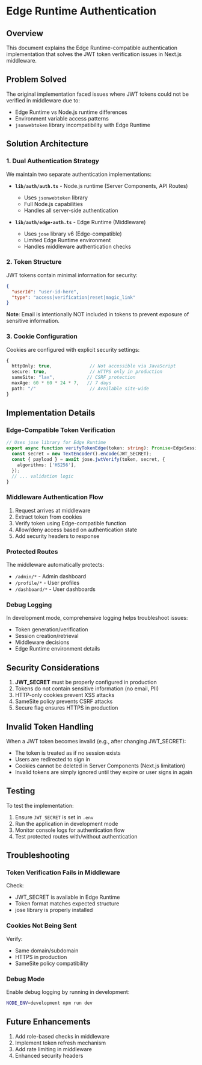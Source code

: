 # Edge Runtime Authentication

## Overview

This document explains the Edge Runtime-compatible authentication implementation that solves the JWT token verification issues in Next.js middleware.

## Problem Solved

The original implementation faced issues where JWT tokens could not be verified in middleware due to:
- Edge Runtime vs Node.js runtime differences
- Environment variable access patterns
- `jsonwebtoken` library incompatibility with Edge Runtime

## Solution Architecture

### 1. Dual Authentication Strategy

We maintain two separate authentication implementations:

- **`lib/auth/auth.ts`** - Node.js runtime (Server Components, API Routes)
  - Uses `jsonwebtoken` library
  - Full Node.js capabilities
  - Handles all server-side authentication

- **`lib/auth/edge-auth.ts`** - Edge Runtime (Middleware)
  - Uses `jose` library v6 (Edge-compatible)
  - Limited Edge Runtime environment
  - Handles middleware authentication checks

### 2. Token Structure

JWT tokens contain minimal information for security:
```json
{
  "userId": "user-id-here",
  "type": "access|verification|reset|magic_link"
}
```

**Note**: Email is intentionally NOT included in tokens to prevent exposure of sensitive information.

### 3. Cookie Configuration

Cookies are configured with explicit security settings:
```typescript
{
  httpOnly: true,              // Not accessible via JavaScript
  secure: true,                // HTTPS only in production
  sameSite: "lax",            // CSRF protection
  maxAge: 60 * 60 * 24 * 7,   // 7 days
  path: "/"                    // Available site-wide
}
```

## Implementation Details

### Edge-Compatible Token Verification

```typescript
// Uses jose library for Edge Runtime
export async function verifyTokenEdge(token: string): Promise<EdgeSession | null> {
  const secret = new TextEncoder().encode(JWT_SECRET);
  const { payload } = await jose.jwtVerify(token, secret, {
    algorithms: ['HS256'],
  });
  // ... validation logic
}
```

### Middleware Authentication Flow

1. Request arrives at middleware
2. Extract token from cookies
3. Verify token using Edge-compatible function
4. Allow/deny access based on authentication state
5. Add security headers to response

### Protected Routes

The middleware automatically protects:
- `/admin/*` - Admin dashboard
- `/profile/*` - User profiles
- `/dashboard/*` - User dashboards

### Debug Logging

In development mode, comprehensive logging helps troubleshoot issues:
- Token generation/verification
- Session creation/retrieval
- Middleware decisions
- Edge Runtime environment details

## Security Considerations

1. **JWT_SECRET** must be properly configured in production
2. Tokens do not contain sensitive information (no email, PII)
3. HTTP-only cookies prevent XSS attacks
4. SameSite policy prevents CSRF attacks
5. Secure flag ensures HTTPS in production

## Invalid Token Handling

When a JWT token becomes invalid (e.g., after changing JWT_SECRET):
- The token is treated as if no session exists
- Users are redirected to sign in
- Cookies cannot be deleted in Server Components (Next.js limitation)
- Invalid tokens are simply ignored until they expire or user signs in again

## Testing

To test the implementation:

1. Ensure `JWT_SECRET` is set in `.env`
2. Run the application in development mode
3. Monitor console logs for authentication flow
4. Test protected routes with/without authentication

## Troubleshooting

### Token Verification Fails in Middleware

Check:
- JWT_SECRET is available in Edge Runtime
- Token format matches expected structure
- jose library is properly installed

### Cookies Not Being Sent

Verify:
- Same domain/subdomain
- HTTPS in production
- SameSite policy compatibility

### Debug Mode

Enable debug logging by running in development:
```bash
NODE_ENV=development npm run dev
```

## Future Enhancements

1. Add role-based checks in middleware
2. Implement token refresh mechanism
3. Add rate limiting in middleware
4. Enhanced security headers